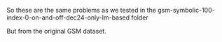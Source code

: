So these are the same problems as we tested in the 
gsm-symbolic-100-index-0-on-and-off-dec24-only-lm-based folder

But from the original GSM dataset.